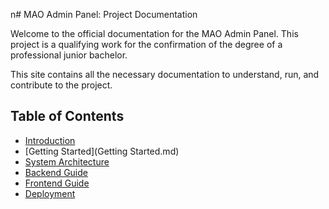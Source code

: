 n# MAO Admin Panel: Project Documentation

Welcome to the official documentation for the MAO Admin Panel. This project is a qualifying work for the confirmation of the degree of a professional junior bachelor.

This site contains all the necessary documentation to understand, run, and contribute to the project.

## Table of Contents

- [Introduction](Introduction.md)
- [Getting Started](Getting Started.md)
- [System Architecture](Architecture.md)
- [Backend Guide](Backend.md)
- [Frontend Guide](Frontend.md)
- [Deployment](Deployment.md)
